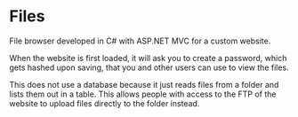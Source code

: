 Files
=====

File browser developed in C# with ASP.NET MVC for a custom website.

When the website is first loaded, it will ask you to create a password, which gets hashed upon saving, that you and other users can use to view the files.

This does not use a database because it just reads files from a folder and lists them out in a table. This allows people with access to the FTP of the website to upload files directly to the folder instead.
